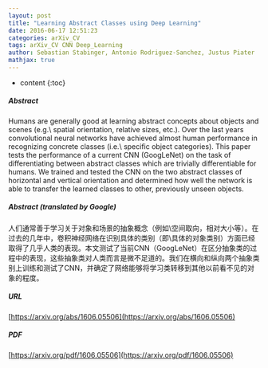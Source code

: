```yaml
---
layout: post
title: "Learning Abstract Classes using Deep Learning"
date: 2016-06-17 12:51:23
categories: arXiv_CV
tags: arXiv_CV CNN Deep_Learning
author: Sebastian Stabinger, Antonio Rodriguez-Sanchez, Justus Piater
mathjax: true
---
```


* content
{:toc}

##### Abstract
Humans are generally good at learning abstract concepts about objects and scenes (e.g.\ spatial orientation, relative sizes, etc.). Over the last years convolutional neural networks have achieved almost human performance in recognizing concrete classes (i.e.\ specific object categories). This paper tests the performance of a current CNN (GoogLeNet) on the task of differentiating between abstract classes which are trivially differentiable for humans. We trained and tested the CNN on the two abstract classes of horizontal and vertical orientation and determined how well the network is able to transfer the learned classes to other, previously unseen objects.

##### Abstract (translated by Google)
人们通常善于学习关于对象和场景的抽象概念（例如\空间取向，相对大小等）。在过去的几年中，卷积神经网络在识别具体的类别（即\具体的对象类别）方面已经取得了几乎人类的表现。本文测试了当前CNN（GoogLeNet）在区分抽象类的过程中的表现，这些抽象类对人类而言是微不足道的。我们在横向和纵向两个抽象类别上训练和测试了CNN，并确定了网络能够将学习类转移到其他以前看不见的对象的程度。

##### URL
[https://arxiv.org/abs/1606.05506](https://arxiv.org/abs/1606.05506)

##### PDF
[https://arxiv.org/pdf/1606.05506](https://arxiv.org/pdf/1606.05506)

